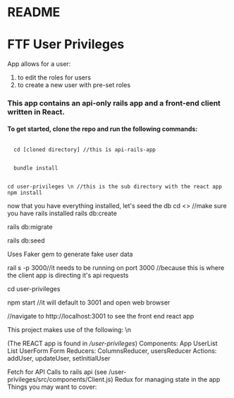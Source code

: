 # README

<h1> FTF User Privileges</h1>
<p> App allows for a user:<p> 
  <ol>
    <li>to edit the roles for users</li>
    <li>to create a new user with pre-set roles</li>
   </ol>
<h3>This app contains an api-only rails app and a front-end client written in React.</h3>


<h4>To get started, clone the repo and run the following commands:</h4>

<p>
<code>
  cd [cloned directory] //this is api-rails-app
</code>
<p>
<code>
  bundle install
</code>
</p>
<code>
cd user-privileges \n //this is the sub directory with the react app
npm install
</code>
</p>


  now that you have everything installed, let's seed the db
  cd <<directory>> //make sure you have rails installed
  rails db:create
  
  rails db:migrate
  
  rails db:seed 
  
  Uses Faker gem to generate fake user data
  
  rail s -p 3000//it needs to be running on port 3000 
                //because this is where the client app is directing it's api requests
  
  cd user-privileges
  
  npm start //it will default to 3001 and open web browser
  
  //navigate to http://localhost:3001 to see the front end react app

<p>This project makes use of the following: \n
  
(The REACT app is found in */user-privileges*)
Components:
  App
  UserList
  List
  UserForm
  Form
Reducers: 
  ColumnsReducer,
  usersReducer
Actions:
  addUser,
  updateUser,
  setInitialUser

Fetch for API Calls to rails api (see /user-privileges/src/components/Client.js)
Redux for managing state in the app 
Things you may want to cover:
</p>

